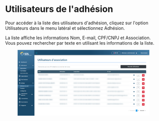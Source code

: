 # Utilisateurs de l'adhésion

Pour accéder à la liste des utilisateurs d'adhésion, cliquez sur l'option Utilisateurs dans le menu latéral et sélectionnez Adhésion.&#x20;

La liste affiche les informations Nom, E-mail, CPF/CNPJ et Association. Vous pouvez rechercher par texte en utilisant les informations de la liste.

<figure><img src="../../../../.gitbook/assets/us-asso.png" alt=""><figcaption></figcaption></figure>
